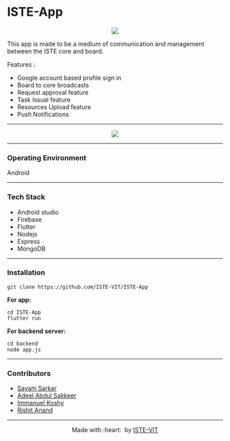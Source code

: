 
# ISTE-App

<p align="center"><a href="https://istevit.in/" target="_blank">
	<img src="https://ik.imagekit.io/pjbsfzv5ci/111881788-33353b80-89d8-11eb-9db1-746eba087b05_60cRdfJ_4C.png?updatedAt=1636800410212"> </a>
</p>

This app is made to be a medium of communication and management between the ISTE core and board. 

 
Features :

-  Google account based profile sign in
-  Board to core broadcasts 
-  Request approval feature
-  Task Issual feature 
-  Resources Upload feature 
-  Push Notifications 
 <hr>
 
 
<p align="center"><a href="https://istevit.in/" target="_blank">
	<img src="https://ik.imagekit.io/m47q5r0txpn/Cover-6_YUNrdxS434B.png?updatedAt=1636948325095"> </a>
</p>
 
 <hr>
 
 ### Operating Environment  
   Android 
 <hr>
 
 ### Tech Stack 

 <ul>
 <li>  Android studio </li>
 <li>  Firebase </li>
 <li>  Flutter </li>
 <li>  Nodejs </li>
 <li>  Express </li>
 <li>  MongoDB </li>

 </ul>
  <hr>
  
 ### Installation

    git clone https://github.com/ISTE-VIT/ISTE-App

**For app:** 

    cd ISTE-App
    flutter run

**For backend server:**

    cd backend
    node app.js

 
 <hr>
 
 ### Contributors

- <a href="https://github.com/Sayam06">Sayam Sarkar</a>
- <a href="https://github.com/ade3l">Adeel Abdul Sakkeer</a>
- <a href="https://github.com/ivk1231">Immanuel Koshy</a>
- <a href="https://github.com/RISHIT-ANAND">Rishit Anand</a>

 <hr>

<p align="center">
	Made with :heart: &nbsp;by <a href="https://istevit.in/" target="_blank">ISTE-VIT</a>
</p>

